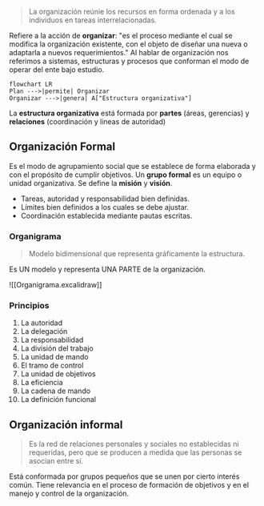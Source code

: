 > La organización reúnie los recursos en forma ordenada y a los individuos en tareas interrelacionadas.

Refiere a la acción de **organizar**: "es el proceso mediante el cual se modifica la organización existente, con el objeto de diseñar una nueva o adaptarla a nuevos requerimientos."
Al hablar de organización nos referimos a sistemas, estructuras y procesos que conforman el modo de operar del ente bajo estudio.

```mermaid
flowchart LR
Plan --->|permite| Organizar 
Organizar --->|genera| A["Estructura organizativa"]
```
La **estructura organizativa** está formada por **partes** (áreas, gerencias) y **relaciones** (coordinación y lineas de autoridad)

## Organización Formal
Es el modo de agrupamiento social que se establece de forma elaborada y con el propósito de cumplir objetivos. Un **grupo formal** es un equipo o unidad organizativa. Se define la **misión** y **visión**.
- Tareas, autoridad y responsabilidad bien definidas.
- Límites bien definidos a los cuales se debe ajustar.
- Coordinación establecida mediante pautas escritas.
### Organigrama
> Modelo bidimensional que representa gráficamente la estructura.

Es UN modelo y representa UNA PARTE de la organización.

![[Organigrama.excalidraw]]

### Principios
1. La autoridad
2. La delegación
3. La responsabilidad
4. La división del trabajo
5. La unidad de mando
6. El tramo de control
7. La unidad de objetivos
8. La eficiencia
9. La cadena de mando
10. La definición funcional

## Organización informal
> Es la red de relaciones personales y sociales no establecidas ni requeridas, pero que se producen a medida que las personas se asocian entre sí.

Está conformada por grupos pequeños que se unen por cierto interés común. Tiene relevancia en el proceso de formación de objetivos y en el manejo y control de la organización.
